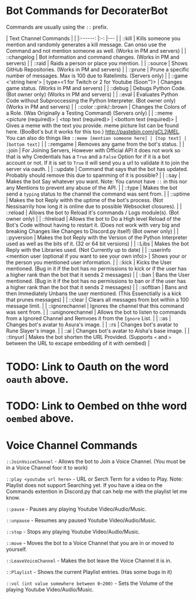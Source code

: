 # Bot Commands for DecoraterBot

Commands are usually using the `::` prefix.

| Text Channel Commands	|   	|
|:------:	|:-:	|---	|
| ::kill <optionally mention someone>	| Kills someone you mention and randomly generates a kill message. Can onso use the Command and not mention someone as well. (Works in PM and servers)	|
| ::changelog	| Bot information and command changes. (Works in PM and servers)	|
| ::raid <optionally mention where>	| Raids a person or place you mention.	|
| ::source	| Shows GitHub Repositories. (Works in PM and servers)	|
| ::prune <number of messages to remove>	| Prune a specific number of messages. Max is 100 due to Ratelimits. (Servers only)	|
| ::game <'string here'> | type=<1 for Twitch or 2 for Youtube (Soon™)>	| Changes game status. (Works in PM and servers)	|
| ::debug	| Debugs Python Code. (Bot owner only) (Works in PM and servers)	|
| ::eval	| Evaluates Python Code without Subproccessing the Python Interpreter. (Bot owner only) (Works in PM and servers)	|
| ::color ::pink/::brown <role name here>	| Changes the Colors of a Role. (Was Originally a Testing Command) (Servers only)	|
| ::meme <picture (required)> | <top text (required)> | <bottom text (required)>	| Gives a meme with the text you provide. meme picture list can be found here. (BooBot's but it works for this too.) http://pastebin.com/gCL2jMEL. You can also do things like ``::meme [mention someone here] | [top text] | [bottom text]``	|
| ::remgame	| Removes any game from the bot's status.	|
| ::join <invite url or code>	| For Joining Servers, However with Official API it does not work so that is why Credentials has a ``True`` and a ``False`` Option for if it is a bot account or not. If it is set to ``True`` it will send you a url to validate it to join the server via oauth.	|
| ::update	| Command that says that the bot has updated. Probably should remove this due to spamming of it is possible?	|
| ::say <whatever you want here>	| Makes the bot Say whatever you want. Note: You cannot have ``::`` in this nor any Mentions to prevent any abuse of the API.	|
| ::type	| Makes the bot send a ``typing`` status to the channel the command was sent from.	|
| ::uptime	| Makes the bot Reply withh the uptime of the bot's process. (Not Nessisarrily how long it is online due to possible Websocket closures).	|
| ::reload	| Allows the bot to Reload it's commands / Logs module(s). (Bot owner only)	|
| ::hlreload	| Allows the bot to Do a High level Reload of  the Bot's Code without having to restart it. (Does not work with very big and breaking Changes like Changes to Discord.py itself) (Bot owner only)	|
| ::pyversion	| Makes the bot Reply with the Version of the Python Interpreter used as well as the bits of it. (32 or 64 bit versions)	|
| ::Libs	| Makes the bot Reply with the Libraries used. (Not Currently up to date)	|
| ::userinfo <mention user (optional if you want to see your own info)>	| Shows your or the person you mentioned user information.	|
| ::kick <mention person here>	| Kicks the User mentioned. (Bug in it if the bot has no permissions to kick or if the user has a higher rank than the bot that it sends 2 messages)	|
| ::ban <mention person here>	| Bans the User mentioned. (Bug in it if the bot has no permissions to ban or if the user has a higher rank than the bot that it sends 2 messages)	|
| ::softban <mention person here>	| Bans and then Immediately Unbans the user mentioned. (This Essenctially is a kick that prunes messages)	|
| ::clear	| Clears all messages from bot within a 100 message limit.	|
| ::ignorechannel	| Ignores the channel that this command was sent from.	|
| ::unignorechannel	| Allows the bot to listen to commands from a Ignored Channel and Remvoes it from the ``Ignore`` List.	|
| ::as	| Changes bot's avatar to Asura's image.	|
| ::rs	| Changes bot's avatar to Rune Slayer's image.	|
| ::ai	| Changes bot's avatar to Aisha's base image.	|
| ::tinyurl <URL to shorten here>	| Makes the bot shorten the URL Provided. (Supports ``<`` and ``>`` between the URL to excape embedding of it with oembed)	|

# TODO: Link to Oauth on the word ``oauth`` above.
# TODO: Link to Oembed on thhe word ``oembed`` above.

# Voice Channel Commands

``::JoinVoiceChannel`` - Allows the bot to Join a Voice Channel. (You must be in a Voice Channel foor it to work)

``::play <youtube url here>`` - URL or Serch Term for a video to Play. Note: Playlist does not support Searching yet. If you have a idea on the Commands extention in Discord.py that can help me with the playlist let me know.

``::pause`` - Pauses any playing Youtube Video/Audio/Music.

``::unpause`` - Resumes any paused Youtube Video/Audio/Music.

``::stop`` - Stops any playing Youtube Video/Audio/Music.

``::move`` - Moves the bot to a Voice Channel that you are in or moved to yourself.

``::LeaveVoiceChannel`` - Makes the bot leave the Voice Channel it is in.

``::Playlist`` - Shows the current Playlist entries. (Has some bugs in it)

``::vol (int value somewhere between 0~200)`` - Sets the Volume of the playing Youtube Video/Audio/Music.

